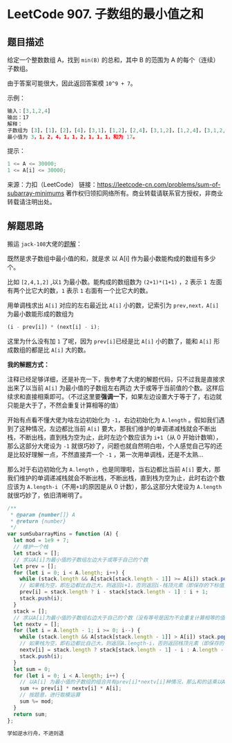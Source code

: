 # LeetCode 907. 子数组的最小值之和

## 题目描述

给定一个整数数组 A，找到 `min(B)` 的总和，其中 B 的范围为 A 的每个（连续）子数组。

由于答案可能很大，因此返回答案模 `10^9 + 7`。

示例：

```javascript
输入：[3,1,2,4]
输出：17
解释：
子数组为 [3]，[1]，[2]，[4]，[3,1]，[1,2]，[2,4]，[3,1,2]，[1,2,4]，[3,1,2,4]。
最小值为 3，1，2，4，1，1，2，1，1，1，和为 17。
```

提示：

```javascript
1 <= A <= 30000;
1 <= A[i] <= 30000;
```

来源：力扣（LeetCode）
链接：https://leetcode-cn.com/problems/sum-of-subarray-minimums
著作权归领扣网络所有。商业转载请联系官方授权，非商业转载请注明出处。

## 解题思路

搬运 `jack-108`大佬的<a href="https://leetcode-cn.com/problems/sum-of-subarray-minimums/solution/guan-fang-er-jie-fa-javascript-xiang-jie-by-jack-1/">题解</a>：

既然是求子数组中最小值的和，就是求 以 A[i] 作为最小数能构成的数组有多少个。

比如 `[2,4,1,2]` ,以`1` 为最小数。能构成的数组数为 `(2+1)*(1+1)` ，`2` 表示 `1 `左面有两个比它大的数，`1` 表示 `1` 右面有一个比它大的数。

用单调栈求出 `A[i]` 对应的左右最近比 `A[i]` 小的数，记索引为 `prev,next，A[i] `为最小数能形成的数组为

```javascript
(i - prev[i]) * (next[i] - i);
```

这里为什么没有加 `1` 了呢，因为 `prev[i]`已经是比 `A[i]` 小的数了，能和 `A[i]` 形成数组的都是比 `A[i]` 大的数。

**我的解题方式：**

注释已经足够详细，还是补充一下，我参考了大佬的解题代码，只不过我是直接求出来了以当前 `A[i]` 为最小值的子数组左右两边 大于或等于当前值的个数。这样后续求和直接相乘即可。（不过这里要**强调一下**，如果左边设置大于等于了，右边就只能是大于了，不然会重复计算相等的值）

开始有点看不懂大佬为啥左边初始化为 `-1`，右边初始化为 `A.length` 。假如我们遇到了这种情况，左边都比当前 `A[i]` 要大，那我们维护的单调递减栈就会不断出栈，不断出栈，直到栈为空为止，此时左边个数应该为 `i+1`（从 0 开始计数嘛），那么这部分大佬设为 `-1` 就很巧妙了，问题也就自然明白啦，个人感觉自己写的还是比较好理解一点，不然直接弄一个 `-1` ，第一次用单调栈，还是不太熟...

那么对于右边初始化为 `A.length` ，也是同理啦，当右边都比当前 `A[i]` 要大，那我们维护的单调递减栈就会不断出栈，不断出栈，直到栈为空为止，此时右边个数应该为 `A.length-i`（不用`+1`的原因是从 0 计数），那么这部分大佬设为 `A.length` 就很巧妙了，依旧清晰明了。

```javascript
/**
 * @param {number[]} A
 * @return {number}
 */
var sumSubarrayMins = function (A) {
  let mod = 1e9 + 7;
  // 维护一个栈
  let stack = [];
  // 求以A[i]为最小值的子数组左边大于或等于自己的个数
  let prev = [];
  for (let i = 0; i < A.length; i++) {
    while (stack.length && A[stack[stack.length - 1]] >= A[i]) stack.pop();
    // 如果栈为空，即左边都比自己大，则返回i+1，否则返回i-栈顶元素（即保存的下标值）
    prev[i] = stack.length ? i - stack[stack.length - 1] : i + 1;
    stack.push(i);
  }
  stack = [];
  // 求以A[i]为最小值的子数组右边大于自己的个数（没有等号是因为不会重复计算相等的值）
  let nextv = [];
  for (let i = A.length - 1; i >= 0; i--) {
    while (stack.length && A[stack[stack.length - 1]] > A[i]) stack.pop();
    // 如果栈为空，即右边都比自己大，则返回A.length-i，否则返回栈顶元素（即保存的下标值）-i
    nextv[i] = stack.length ? stack[stack.length - 1] - i : A.length - i;
    stack.push(i);
  }
  let sum = 0;
  for (let i = 0; i < A.length; i++) {
    // 以A[i] 为最小值的子数组的组合共有prev[i]*nextv[i]种情况，那么和的话乘以A[i]累加即可
    sum += prev[i] * nextv[i] * A[i];
    // 按题意，进行取模运算
    sum %= mod;
  }
  return sum;
};
```

```javascript
学如逆水行舟，不进则退
```
